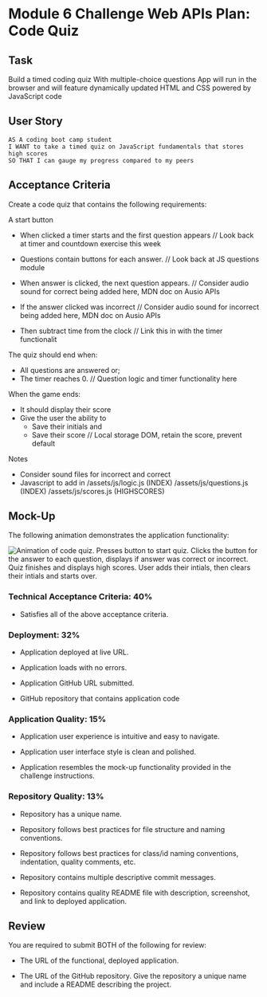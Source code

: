 # Module 6 Challenge Web APIs Plan: Code Quiz

## Task

Build a timed coding quiz 
With multiple-choice questions
App will run in the browser and will feature dynamically updated HTML and CSS powered by JavaScript code


## User Story
```
AS A coding boot camp student
I WANT to take a timed quiz on JavaScript fundamentals that stores high scores
SO THAT I can gauge my progress compared to my peers
```

## Acceptance Criteria

Create a code quiz that contains the following requirements:

  A start button
  * When clicked a timer starts and the first question appears
    // Look back at timer and countdown exercise this week
  * Questions contain buttons for each answer.
    // Look back at JS questions module
  * When answer is clicked, the next question appears.
    // Consider audio sound for correct being added here, MDN doc on Ausio APIs

  * If the answer clicked was incorrect 
     // Consider audio sound for incorrect being added here, MDN doc on Ausio APIs
  * Then subtract time from the clock
    // Link this in with the timer functionalit
  
  The quiz should end when: 
  * All questions are answered or;
  * The timer reaches 0.
    // Question logic and timer functionality here

  When the game ends:
  * It should display their score
  * Give the user the ability to
    * Save their initials and
    * Save their score 
    // Local storage DOM, retain the score, prevent default
  
Notes
* Consider sound files for incorrect and correct 
* Javascript to add in
    /assets/js/logic.js (INDEX)
    /assets/js/questions.js (INDEX)
    /assets/js/scores.js (HIGHSCORES)

## Mock-Up

The following animation demonstrates the application functionality:

![Animation of code quiz. Presses button to start quiz. Clicks the button for the answer to each question, displays if answer was correct or incorrect. Quiz finishes and displays high scores. User adds their intials, then clears their intials and starts over.](./assets/08-web-apis-challenge-demo.gif)

### Technical Acceptance Criteria: 40%

* Satisfies all of the above acceptance criteria.

### Deployment: 32%

* Application deployed at live URL.

* Application loads with no errors.

* Application GitHub URL submitted.

* GitHub repository that contains application code

### Application Quality: 15%

* Application user experience is intuitive and easy to navigate.

* Application user interface style is clean and polished.

* Application resembles the mock-up functionality provided in the challenge instructions.

### Repository Quality: 13%

* Repository has a unique name.

* Repository follows best practices for file structure and naming conventions.

* Repository follows best practices for class/id naming conventions, indentation, quality comments, etc.

* Repository contains multiple descriptive commit messages.

* Repository contains quality README file with description, screenshot, and link to deployed application.


## Review

You are required to submit BOTH of the following for review:

* The URL of the functional, deployed application.

* The URL of the GitHub repository. Give the repository a unique name and include a README describing the project.

